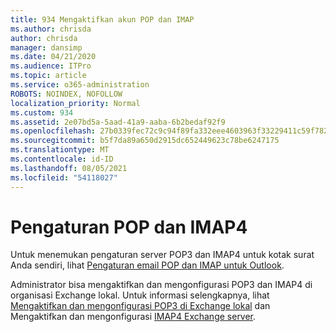 ```yaml
---
title: 934 Mengaktifkan akun POP dan IMAP
ms.author: chrisda
author: chrisda
manager: dansimp
ms.date: 04/21/2020
ms.audience: ITPro
ms.topic: article
ms.service: o365-administration
ROBOTS: NOINDEX, NOFOLLOW
localization_priority: Normal
ms.custom: 934
ms.assetid: 2e07bd5a-5aad-41a9-aaba-6b2bedaf92f9
ms.openlocfilehash: 27b0339fec72c9c94f89fa332eee4603963f33229411c59f78282b24e0c7f586
ms.sourcegitcommit: b5f7da89a650d2915dc652449623c78be6247175
ms.translationtype: MT
ms.contentlocale: id-ID
ms.lasthandoff: 08/05/2021
ms.locfileid: "54118027"
---
```

# <a name="pop-and-imap4-settings"></a>Pengaturan POP dan IMAP4

Untuk menemukan pengaturan server POP3 dan IMAP4 untuk kotak surat Anda sendiri, lihat [Pengaturan email POP dan IMAP untuk Outlook](https://support.office.com/article/8361e398-8af4-4e97-b147-6c6c4ac95353.aspx).

Administrator bisa mengaktifkan dan mengonfigurasi POP3 dan IMAP4 di organisasi Exchange lokal. Untuk informasi selengkapnya, lihat [Mengaktifkan dan mengonfigurasi POP3 di Exchange lokal](https://technet.microsoft.com/library/bb124934.aspx) dan Mengaktifkan dan mengonfigurasi [IMAP4 Exchange server](https://technet.microsoft.com/library/bb124489.aspx).
